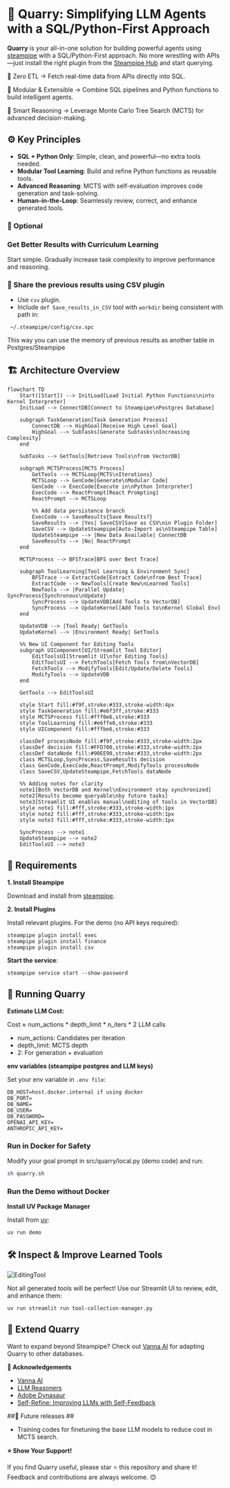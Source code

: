 # 🚀 Quarry: Simplifying LLM Agents with a SQL/Python-First Approach

**Quarry** is your all-in-one solution for building powerful agents using [steampipe](https://steampipe.io/) with a SQL/Python-First approach.
No more wrestling with APIs—just install the right plugin from the [Steampipe Hub](https://hub.steampipe.io/) and start querying.

🔎 Zero ETL → Fetch real-time data from APIs directly into SQL.

🔄 Modular & Extensible → Combine SQL pipelines and Python functions to build intelligent agents.

🧠 Smart Reasoning → Leverage Monte Carlo Tree Search (MCTS) for advanced decision-making.

## ⚙️ Key Principles
- **SQL + Python Only**: Simple, clean, and powerful—no extra tools needed.
- **Modular Tool Learning**: Build and refine Python functions as reusable tools. 
- **Advanced Reasoning**: MCTS with self-evaluation improves code generation and task-solving. 
- **Human-in-the-Loop**: Seamlessly review, correct, and enhance generated tools.

### 🌱  Optional

### Get Better Results with Curriculum Learning

Start simple. Gradually increase task complexity to improve performance and reasoning.

###  🔄 Share the previous results using CSV plugin

- Use `csv` plugin. 
- Include `def Save_results_in_CSV` tool with `workdir` being consistent with path in:

```
 ~/.steampipe/config/csv.spc
```

This way you can use the memory of previous results as another table in Postgres/Steampipe

## 🏗️ Architecture Overview

```mermaid
flowchart TD
    Start([Start]) --> InitLoad[Load Initial Python Functions\ninto Kernel Interpreter]
    InitLoad --> ConnectDB[Connect to Steampipe\nPostgres Database]
    
    subgraph TaskGeneration[Task Generation Process]
        ConnectDB --> HighGoal[Receive High Level Goal]
        HighGoal --> SubTasks[Generate Subtasks\nIncreasing Complexity]
    end
    
    SubTasks --> GetTools[Retrieve Tools\nfrom VectorDB]
    
    subgraph MCTSProcess[MCTS Process]
        GetTools --> MCTSLoop{MCTS\nIterations}
        MCTSLoop --> GenCode[Generate\nModular Code]
        GenCode --> ExecCode[Execute in\nPython Interpreter]
        ExecCode --> ReactPrompt[React Prompting]
        ReactPrompt --> MCTSLoop
        
        %% Add data persistence branch
        ExecCode --> SaveResults{Save Results?}
        SaveResults --> |Yes| SaveCSV[Save as CSV\nin Plugin Folder]
        SaveCSV --> UpdateSteampipe[Auto-Import as\nSteampipe Table]
        UpdateSteampipe --> |New Data Available| ConnectDB
        SaveResults --> |No| ReactPrompt
    end
    
    MCTSProcess --> BFSTrace[BFS over Best Trace]
    
    subgraph ToolLearning[Tool Learning & Environment Sync]
        BFSTrace --> ExtractCode[Extract Code\nfrom Best Trace]
        ExtractCode --> NewTools[Create New\nLearned Tools]
        NewTools --> |Parallel Update| SyncProcess{Synchronous\nUpdate}
        SyncProcess --> UpdateVDB[Add Tools to VectorDB]
        SyncProcess --> UpdateKernel[Add Tools to\nKernel Global Env]
    end
    
    UpdateVDB --> |Tool Ready| GetTools
    UpdateKernel --> |Environment Ready| GetTools

    %% New UI Component for Editing Tools
    subgraph UIComponent[UI/Streamlit Tool Editor]
        EditToolsUI[Streamlit UI\nfor Editing Tools]
        EditToolsUI --> FetchTools[Fetch Tools from\nVectorDB]
        FetchTools --> ModifyTools[Edit/Update/Delete Tools]
        ModifyTools --> UpdateVDB
    end

    GetTools --> EditToolsUI

    style Start fill:#f9f,stroke:#333,stroke-width:4px
    style TaskGeneration fill:#e6f3ff,stroke:#333
    style MCTSProcess fill:#fff0e6,stroke:#333
    style ToolLearning fill:#e6ffe6,stroke:#333
    style UIComponent fill:#fffbe6,stroke:#333

    classDef processNode fill:#f9f,stroke:#333,stroke-width:2px
    classDef decision fill:#FFD700,stroke:#333,stroke-width:2px
    classDef dataNode fill:#90EE90,stroke:#333,stroke-width:2px
    class MCTSLoop,SyncProcess,SaveResults decision
    class GenCode,ExecCode,ReactPrompt,ModifyTools processNode
    class SaveCSV,UpdateSteampipe,FetchTools dataNode

    %% Adding notes for clarity
    note1[Both VectorDB and Kernel\nEnvironment stay synchronized]
    note2[Results become queryable\nby future tasks]
    note3[Streamlit UI enables manual\nediting of tools in VectorDB]
    style note1 fill:#fff,stroke:#333,stroke-width:1px
    style note2 fill:#fff,stroke:#333,stroke-width:1px
    style note3 fill:#fff,stroke:#333,stroke-width:1px

    SyncProcess --> note1
    UpdateSteampipe --> note2
    EditToolsUI --> note3
```

## 🔧 Requirements

**1. Install Steampipe**

Download and install from  [steampipe](https://steampipe.io/).

**2. Install Plugins**

Install relevant plugins. For the demo (no API keys required):
```commandline
steampipe plugin install exec
steampipe plugin install finance
steampipe plugin install csv
```

**Start the service**:

`steampipe service start --show-password`

## 🚀 Running Quarry 

**Estimate LLM Cost:**

Cost ≈ num_actions * depth_limit *  n_iters * 2 LLM calls
- num_actions: Candidates per iteration 
- depth_limit: MCTS depth 
- 2: For generation + evaluation


**env variables (steampipe postgres and LLM keys)** 

Set your env variable in `.env file`:

```
DB_HOST=host.docker.internal if using docker 
DB_PORT=
DB_NAME=
DB_USER=
DB_PASSWORD=
OPENAI_API_KEY=
ANTHROPIC_API_KEY=
```

### Run in Docker for Safety

Modify your goal prompt in src/quarry/local.py (demo code) and run:

```bash
sh quarry.sh
```


### Run the Demo without Docker

**Install UV Package Manager**

Install from [uv](https://docs.astral.sh/uv/getting-started/installation/):

```commandline
uv run demo
```

## 🛠️ Inspect & Improve Learned Tools
![EditingTool](assets/editing_tools.png)

Not all generated tools will be perfect!
Use our Streamlit UI to review, edit, and enhance them:

```commandline
uv run streamlit run tool-collection-manager.py
```

## 🔄 Extend Quarry

Want to expand beyond Steampipe?
Check out [Vanna AI](https://github.com/vanna-ai/vanna) for adapting Quarry to other databases.

**🙏 Acknowledgements**
   
- [Vanna AI](https://github.com/vanna-ai/vanna)
- [LLM Reasoners](https://github.com/Ber666/llm-reasoners)
- [Adobe Dynasaur](https://github.com/adobe-research/dynasaur)
- [Self-Refine: Improving LLMs with Self-Feedback](https://arxiv.org/abs/2305.16291)

##🌱 Future releases ##

- Training codes for finetuning the base LLM models to reduce cost in MCTS search.


**⭐️ Show Your Support!**

If you find Quarry useful, please star ⭐ this repository and share it!
Feedback and contributions are always welcome. 😊
